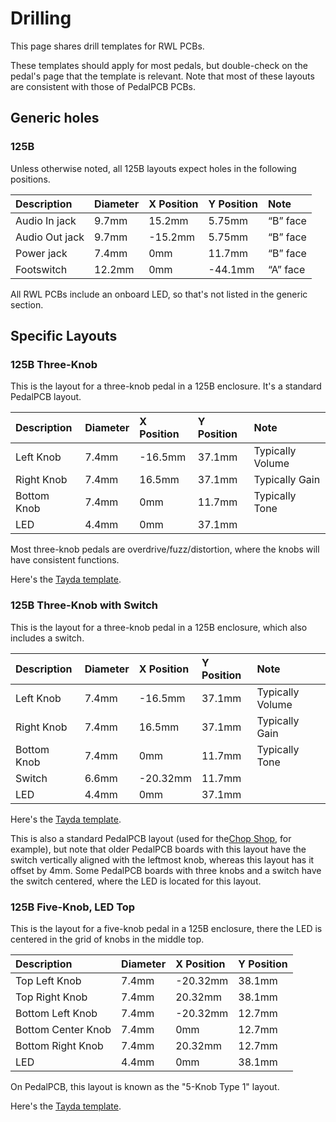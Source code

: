 # Drilling

This page shares drill templates for RWL PCBs.

These templates should apply for most pedals, but double-check on the pedal's page that the template is relevant. Note that most of these layouts are consistent with those of PedalPCB PCBs.

## Generic holes

### 125B
Unless otherwise noted, all 125B layouts expect holes in the following positions.

| Description    | Diameter | X Position | Y Position | Note     |
| :------------- | :------- | :--------- | :--------- | :------- |
| Audio In jack  | 9.7mm    | 15.2mm     | 5.75mm     | “B” face |
| Audio Out jack | 9.7mm    | \-15.2mm   | 5.75mm     | “B” face |
| Power jack     | 7.4mm    | 0mm        | 11.7mm     | “B” face |
| Footswitch     | 12.2mm   | 0mm        | \-44.1mm   | “A” face |

All RWL PCBs include an onboard LED, so that's not listed in the generic section.

## Specific Layouts

### 125B Three-Knob

This is the layout for a three-knob pedal in a 125B enclosure. It's a standard PedalPCB layout.

| Description | Diameter | X Position | Y Position | Note             |
| :---------- | :------- | :--------- | :--------- | :--------------- |
| Left Knob   | 7.4mm    | \-16.5mm   | 37.1mm     | Typically Volume |
| Right Knob  | 7.4mm    | 16.5mm     | 37.1mm     | Typically Gain   |
| Bottom Knob | 7.4mm    | 0mm        | 11.7mm     | Typically Tone   |
| LED         | 4.4mm    | 0mm        | 37.1mm     |                  |

Most three-knob pedals are overdrive/fuzz/distortion, where the knobs will have consistent functions.

Here's the [Tayda template](https://drill.taydakits.com/box-designs/new?public_key=TFREWG9zYWl5NUE0OTBrQmdlZGErZz09Cg==).

### 125B Three-Knob with Switch

This is the layout for a three-knob pedal in a 125B enclosure, which also includes a switch.

| Description | Diameter | X Position | Y Position | Note             |
| :---------- | :------- | :--------- | :--------- | :--------------- |
| Left Knob   | 7.4mm    | \-16.5mm   | 37.1mm     | Typically Volume |
| Right Knob  | 7.4mm    | 16.5mm     | 37.1mm     | Typically Gain   |
| Bottom Knob | 7.4mm    | 0mm        | 11.7mm     | Typically Tone   |
| Switch      | 6.6mm    | \-20.32mm  | 11.7mm     |                  |
| LED         | 4.4mm    | 0mm        | 37.1mm     |                  |

Here's the [Tayda template](https://drill.taydakits.com/box-designs/new?public_key=bFU1ZURpZ2Y5T0VNM2VHdXU5UTZ2UT09Cg==).

This is also a standard PedalPCB layout (used for the[Chop Shop](https://www.pedalpcb.com/product/pcb051/), for example), but note that older PedalPCB boards with this layout have the switch vertically aligned with the leftmost knob, whereas this layout has it offset by 4mm. Some PedalPCB boards with three knobs and a switch have the switch centered, where the LED is located for this layout.

### 125B Five-Knob, LED Top

This is the layout for a five-knob pedal in a 125B enclosure, there the LED is centered in the grid of knobs in the middle top.

| Description | Diameter | X Position | Y Position |
| :---- | :---- | :---- | :---- |
| Top Left Knob | 7.4mm | \-20.32mm | 38.1mm |
| Top Right Knob | 7.4mm | 20.32mm | 38.1mm |
| Bottom Left Knob | 7.4mm | \-20.32mm | 12.7mm |
| Bottom Center Knob | 7.4mm | 0mm | 12.7mm |
| Bottom Right Knob | 7.4mm | 20.32mm | 12.7mm |
| LED | 4.4mm | 0mm | 38.1mm |

On PedalPCB, this layout is known as the "5-Knob Type 1" layout.

Here's the [Tayda template](https://drill.taydakits.com/box-designs/new?public_key=TXhROUIwcVl6SG1lS3o2cE1qbEFPUT09Cg==).